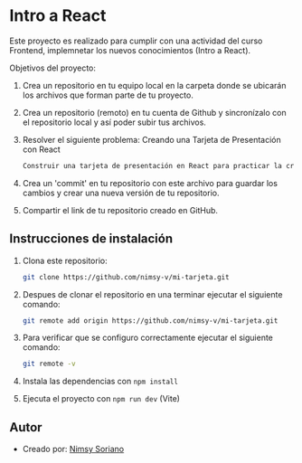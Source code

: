 # Intro a React

Este proyecto es realizado para cumplir con una actividad del curso Frontend, implemnetar los nuevos conocimientos (Intro a React).

Objetivos del proyecto:

1. Crea un repositorio en tu equipo local en la carpeta donde se ubicarán los archivos que forman parte de tu proyecto.
2. Crea un repositorio (remoto) en tu cuenta de Github y sincronízalo con el repositorio local y así poder subir tus archivos.
3. Resolver el siguiente problema: Creando una Tarjeta de Presentación con React

   ```bash
   Construir una tarjeta de presentación en React para practicar la creación de componentes básicos y la estructura de JSX. La tarjeta mostrará información estática como el nombre, la profesión y un breve mensaje de presentación.

   ```

4. Crea un 'commit' en tu repositorio con este archivo para guardar los cambios y crear una nueva versión de tu repositorio.
5. Compartir el link de tu repositorio creado en GitHub.

## Instrucciones de instalación

1. Clona este repositorio:

   ```bash
   git clone https://github.com/nimsy-v/mi-tarjeta.git
   ```

2. Despues de clonar el repositorio en una terminar ejecutar el siguiente comando:

   ```bash
   git remote add origin https://github.com/nimsy-v/mi-tarjeta.git
   ```

3. Para verificar que se configuro correctamente ejecutar el siguiente comando:

   ```bash
   git remote -v
   ```

4. Instala las dependencias con `npm install`
5. Ejecuta el proyecto con `npm run dev` (Vite)

## Autor

- Creado por: [Nimsy Soriano](https://github.com/nimsy-v)
